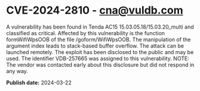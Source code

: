 # CVE-2024-2810 - cna@vuldb.com

A vulnerability has been found in Tenda AC15 15.03.05.18/15.03.20_multi and classified as critical. Affected by this vulnerability is the function formWifiWpsOOB of the file /goform/WifiWpsOOB. The manipulation of the argument index leads to stack-based buffer overflow. The attack can be launched remotely. The exploit has been disclosed to the public and may be used. The identifier VDB-257665 was assigned to this vulnerability. NOTE: The vendor was contacted early about this disclosure but did not respond in any way.

**Publish date:** 2024-03-22
